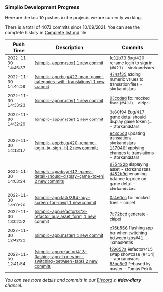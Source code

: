 
### Simplio Development Progress

Here are the last 10 pushes to the projects we are currently working.

There is a total of 4073 commits since 10/09/2021. You can see the complete history in
 [Complete_list.md](Complete_list.md) file.

| Push Time | Description | Commits |
| --- | --- | --- |
| <sub>2022-11-30 14:45:37</sub> | <sub>[[simplio-app:master] 1 new commit](https://github.com/SimplioOfficial/simplio-app/commit/fe01b73a8a42e16678dfa674f4d1819affa1668a)</sub> | <sub>[fe01b73](https://github.com/SimplioOfficial/simplio-app/commit/fe01b73a8a42e16678dfa674f4d1819affa1668a) Bug/420 rename login to sign in (#421) - storkandstars</sub> |
| <sub>2022-11-30 14:44:56</sub> | <sub>[[simplio-app:bug/422\-map\-game\-categories\-with\-translations] 1 new commit](https://github.com/SimplioOfficial/simplio-app/commit/474af358461f6a666c1725e0e9845a7f1706548a)</sub> | <sub>[474af35](https://github.com/SimplioOfficial/simplio-app/commit/474af358461f6a666c1725e0e9845a7f1706548a) adding numeric values to translation files - storkandstars</sub> |
| <sub>2022-11-30 14:33:23</sub> | <sub>[[simplio-app:master] 1 new commit](https://github.com/SimplioOfficial/simplio-app/commit/98ccdad83094dbb7d2741b32252e3a98b9d2de5b)</sub> | <sub>[98ccdad](https://github.com/SimplioOfficial/simplio-app/commit/98ccdad83094dbb7d2741b32252e3a98b9d2de5b) fix: mocked fixes (#418) - ciripel</sub> |
| <sub>2022-11-30 14:32:29</sub> | <sub>[[simplio-app:master] 1 new commit](https://github.com/SimplioOfficial/simplio-app/commit/3e60f945b70264c9ca4205a419830c26714c29e1)</sub> | <sub>[3e60f94](https://github.com/SimplioOfficial/simplio-app/commit/3e60f945b70264c9ca4205a419830c26714c29e1) Bug/417 game detail should display game token (... - storkandstars</sub> |
| <sub>2022-11-30 14:13:17</sub> | <sub>[[simplio-app:bug/420\-rename\-login\-to\-sign\-in] 2 new commits](https://github.com/SimplioOfficial/simplio-app/compare/e75b55617577...137046f95a0c)</sub> | <sub>[e43c5c0](https://github.com/SimplioOfficial/simplio-app/commit/e43c5c09c183cfef8a9e7e884fb3f1896a6b5fad) updating translations - storkandstars<br>[137046f](https://github.com/SimplioOfficial/simplio-app/commit/137046f95a0ca2ad99b5f5b1039d9998bd3dd2fe) applying changes to translations - storkandstars</sub> |
| <sub>2022-11-30 14:03:24</sub> | <sub>[[simplio-app:bug/417\-game\-detail\-should\-display\-game\-token] 2 new commits](https://github.com/SimplioOfficial/simplio-app/compare/e75b55617577...d482b9d2cc44)</sub> | <sub>[975422b](https://github.com/SimplioOfficial/simplio-app/commit/975422b84baf502238b4d060bda6b0aabb55834d) displaying asset - storkandstars<br>[d482b9d](https://github.com/SimplioOfficial/simplio-app/commit/d482b9d2cc4433d193602311e268268f079824aa) renaming balance to price on game detail - storkandstars</sub> |
| <sub>2022-11-30 14:00:26</sub> | <sub>[[simplio-app:task/394\-buy\-screen\-for\-mvp] 1 new commit](https://github.com/SimplioOfficial/simplio-app/commit/0a4e0cc503e27749203b155b7204758df3bd4454)</sub> | <sub>[0a4e0cc](https://github.com/SimplioOfficial/simplio-app/commit/0a4e0cc503e27749203b155b7204758df3bd4454) fix: mocked fixes - ciripel</sub> |
| <sub>2022-11-30 13:02:52</sub> | <sub>[[simplio-app:refactor/373\-refactor\_buy\_asset\_form] 1 new commit](https://github.com/SimplioOfficial/simplio-app/commit/7b72bcdf0a5039d20df0e9a7b6314accb658d58b)</sub> | <sub>[7b72bcd](https://github.com/SimplioOfficial/simplio-app/commit/7b72bcdf0a5039d20df0e9a7b6314accb658d58b) generate - ciripel</sub> |
| <sub>2022-11-30 12:42:21</sub> | <sub>[[simplio-app:master] 1 new commit](https://github.com/SimplioOfficial/simplio-app/commit/e75b55617577fce594f7b6b132066885d3ec7243)</sub> | <sub>[e75b556](https://github.com/SimplioOfficial/simplio-app/commit/e75b55617577fce594f7b6b132066885d3ec7243) Flashing app bar when switching between tabs#41... - TomasPetrik</sub> |
| <sub>2022-11-30 12:41:54</sub> | <sub>[[simplio-app:refactor/413\-flashing\-app\-bar\-when\-switching\-between\-tabs] 2 new commits](https://github.com/SimplioOfficial/simplio-app/compare/1fe864383307...58bc5e3e4c53)</sub> | <sub>[f29657a](https://github.com/SimplioOfficial/simplio-app/commit/f29657a2548dc99c51820318a44715c83af4fa84) Refactor/415 swap showcase (#414) - storkandstars<br>[58bc5e3](https://github.com/SimplioOfficial/simplio-app/commit/58bc5e3e4c53acf7b5c67ced22084000f208e582) Rebased by master - Tomáš Petrík</sub> |

_You can see more details and commits in our [Discord](https://discord.gg/aKhjuwZmdP) in **#dev-diary** channel._
